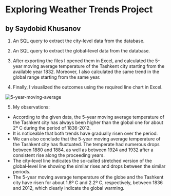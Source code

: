 # Exploring Weather Trends Project

## by Saydobid Khusanov

1. An SQL query to extract the city-level data from the database.
 
2. An SQL query to extract the global-level data from the database.
 
3. After exporting the files I opened them in Excel, and calculated the 5-year moving average temperature of the Tashkent city starting from the available year 1832. 
Moreover, I also calculated the same trend in the global range starting from the same year.
 
4. Finally, I visualized the outcomes using the required line chart in Excel.

![5-year-moving-average](https://github.com/SaydobidXusanov/Data-Analyst/blob/main/Explore-Weather-Trends/5%20Year%20Moving%20Average%20Temperature.png)

5. My observations:
*	According to the given data, the 5-year moving average temperature of the Tashkent city has always been higher than the global one for about 2º C during the period of 1836-2012.
*	It is noticeable that both trends have gradually risen over the period.
*	We can also conclude that the 5-year moving average temperature of the Tashkent city has fluctuated. The temperate had numerous drops between 1880 and 1884, as well as between 1924 and 1932 after a consistent rise along the proceeding years.
*	The city-level line indicates the so-called stretched version of the global-level line showing the similar rises and drops between the similar periods.
*	The 5-year moving average temperature of the globe and the Tashkent city have risen for about 1.8º C and 2.2º C, respectively, between 1836 and 2012, which clearly indicate the global warming.

